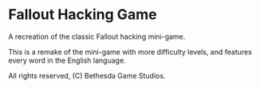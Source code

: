 # Fallout Hacking Game

A recreation of the classic Fallout hacking mini-game.

This is a remake of the mini-game with more difficulty levels, and features every word in the English language.

All rights reserved, (C) Bethesda Game Studios.
